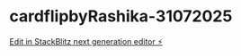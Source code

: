 # cardflipbyRashika-31072025

[Edit in StackBlitz next generation editor ⚡️](https://stackblitz.com/~/github.com/Unilomio/cardflipbyRashika-31072025)